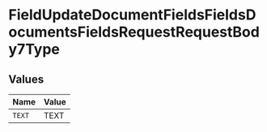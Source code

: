 # FieldUpdateDocumentFieldsFieldsDocumentsFieldsRequestRequestBody7Type


## Values

| Name   | Value  |
| ------ | ------ |
| `TEXT` | TEXT   |